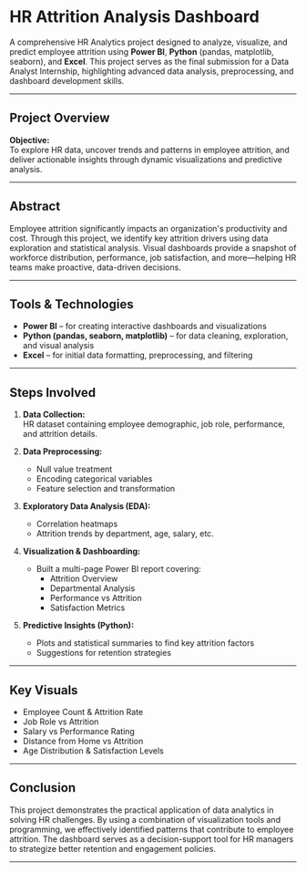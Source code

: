# HR Attrition Analysis Dashboard

A comprehensive HR Analytics project designed to analyze, visualize, and predict employee attrition using **Power BI**, **Python** (pandas, matplotlib, seaborn), and **Excel**. This project serves as the final submission for a Data Analyst Internship, highlighting advanced data analysis, preprocessing, and dashboard development skills.

---

##  Project Overview

**Objective:**  
To explore HR data, uncover trends and patterns in employee attrition, and deliver actionable insights through dynamic visualizations and predictive analysis.

---

##  Abstract

Employee attrition significantly impacts an organization's productivity and cost. Through this project, we identify key attrition drivers using data exploration and statistical analysis. Visual dashboards provide a snapshot of workforce distribution, performance, job satisfaction, and more—helping HR teams make proactive, data-driven decisions.

---

##  Tools & Technologies

- **Power BI** – for creating interactive dashboards and visualizations
- **Python (pandas, seaborn, matplotlib)** – for data cleaning, exploration, and visual analysis
- **Excel** – for initial data formatting, preprocessing, and filtering

---

##  Steps Involved

1. **Data Collection:**  
   HR dataset containing employee demographic, job role, performance, and attrition details.

2. **Data Preprocessing:**  
   - Null value treatment  
   - Encoding categorical variables  
   - Feature selection and transformation

3. **Exploratory Data Analysis (EDA):**  
   - Correlation heatmaps  
   - Attrition trends by department, age, salary, etc.

4. **Visualization & Dashboarding:**  
   - Built a multi-page Power BI report covering:
     - Attrition Overview  
     - Departmental Analysis  
     - Performance vs Attrition  
     - Satisfaction Metrics

5. **Predictive Insights (Python):**  
   - Plots and statistical summaries to find key attrition factors  
   - Suggestions for retention strategies

---

## Key Visuals

- Employee Count & Attrition Rate
- Job Role vs Attrition
- Salary vs Performance Rating
- Distance from Home vs Attrition
- Age Distribution & Satisfaction Levels

---

## Conclusion

This project demonstrates the practical application of data analytics in solving HR challenges. By using a combination of visualization tools and programming, we effectively identified patterns that contribute to employee attrition. The dashboard serves as a decision-support tool for HR managers to strategize better retention and engagement policies.

---
